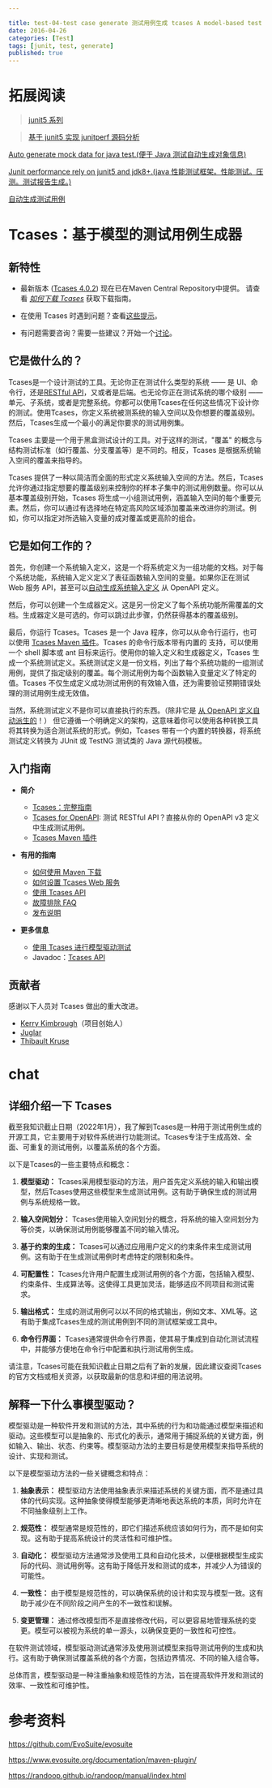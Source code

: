 ```yaml
---

title: test-04-test case generate 测试用例生成 tcases A model-based test case generator
date: 2016-04-26
categories: [Test]
tags: [junit, test, generate]
published: true
---
```


# 拓展阅读

> [junit5 系列](https://houbb.github.io/2018/06/24/junit5-01-hello)

> [基于 junit5 实现 junitperf 源码分析](https://houbb.github.io/2021/07/23/junit-performance-junit5)

[Auto generate mock data for java test.(便于 Java 测试自动生成对象信息)](https://github.com/houbb/data-factory)

[Junit performance rely on junit5 and jdk8+.(java 性能测试框架。性能测试。压测。测试报告生成。)](https://github.com/houbb/junitperf)

[自动生成测试用例](https://github.com/houbb/evosuite-learn)


# Tcases：基于模型的测试用例生成器 #

## 新特性 ##
  * 最新版本 ([Tcases 4.0.2](ReleaseNotes.md#402)) 现在已在Maven Central Repository中提供。
    请查看 [*如何下载 Tcases*](HowToDownload.md) 获取下载指南。

  * 在使用 Tcases 时遇到问题？查看[这些提示](./Troubleshooting-FAQs.md)。

  * 有问题需要咨询？需要一些建议？开始一个[讨论](https://github.com/Cornutum/tcases/discussions)。

## 它是做什么的？ ##

Tcases是一个设计测试的工具。无论你正在测试什么类型的系统 —— 是 UI、命令行，还是[RESTful API](tcases-openapi/README.md#tcases-for-openapi-from-rest-ful-to-test-ful)，又或者是后端。也无论你正在测试系统的哪个级别 —— 单元、子系统，或者是完整系统。你都可以使用Tcases在任何这些情况下设计你的测试。使用Tcases，你定义系统被测系统的输入空间以及你想要的覆盖级别。然后，Tcases生成一个最小的满足你要求的测试用例集。

Tcases 主要是一个用于黑盒测试设计的工具。对于这样的测试，"覆盖" 的概念与结构测试标准（如行覆盖、分支覆盖等）是不同的。相反，Tcases 是根据系统输入空间的覆盖来指导的。

Tcases 提供了一种以简洁而全面的形式定义系统输入空间的方法。然后，Tcases 允许你通过指定想要的覆盖级别来控制你的样本子集中的测试用例数量。你可以从基本覆盖级别开始，Tcases 将生成一小组测试用例，涵盖输入空间的每个重要元素。然后，你可以通过有选择地在特定高风险区域添加覆盖来改进你的测试。例如，你可以指定对所选输入变量的成对覆盖或更高阶的组合。

## 它是如何工作的？ ##

首先，你创建一个系统输入定义，这是一个将系统定义为一组功能的文档。对于每个系统功能，系统输入定义定义了表征函数输入空间的变量。如果你正在测试 Web 服务 API，甚至可以[自动生成系统输入定义](tcases-openapi/README.md#tcases-for-openapi-from-rest-ful-to-test-ful)
从 OpenAPI 定义。

然后，你可以创建一个生成器定义。这是另一份定义了每个系统功能所需覆盖的文档。生成器定义是可选的。你可以跳过此步骤，仍然获得基本的覆盖级别。

最后，你运行 Tcases。Tcases 是一个 Java 程序，你可以从命令行运行，也可以使用
[Tcases Maven 插件](http://www.cornutum.org/tcases/docs/tcases-maven-plugin/)。Tcases 的命令行版本带有内置的
支持，可以使用一个 shell 脚本或 ant 目标来运行。使用你的输入定义和生成器定义，Tcases 生成一个系统测试定义。系统测试定义是一份文档，列出了每个系统功能的一组测试用例，提供了指定级别的覆盖。每个测试用例为每个函数输入变量定义了特定的值。Tcases 不仅生成定义成功测试用例的有效输入值，还为需要验证预期错误处理的测试用例生成无效值。

当然，系统测试定义不是你可以直接执行的东西。（除非它是
[从 OpenAPI 定义自动派生的](tcases-openapi/README.md#how-do-you-run-generated-api-test-cases)！）
但它遵循一个明确定义的架构，这意味着你可以使用各种转换工具将其转换为适合测试系统的形式。例如，Tcases 带有一个内置的转换器，将系统测试定义转换为 JUnit 或 TestNG 测试类的 Java 源代码模板。

## 入门指南 ##

  * **简介**
    * [Tcases：完整指南](https://github.com/Cornutum/tcases/blob/master/Tcases-Guide.md#tcases-the-complete-guide)
    * [Tcases for OpenAPI](tcases-openapi/README.md#tcases-for-openapi-from-rest-ful-to-test-ful): 测试 RESTful API？直接从你的 OpenAPI v3 定义中生成测试用例。
    * [Tcases Maven 插件](http://www.cornutum.org/tcases/docs/tcases-maven-plugin/)

  * **有用的指南**
    * [如何使用 Maven 下载](https://github.com/Cornutum/tcases/blob/master/HowToDownload.md)
    * [如何设置 Tcases Web 服务](https://github.com/Cornutum/tcases/blob/master//Tcases-Web-Service.md)
    * [使用 Tcases API](https://github.com/Cornutum/tcases/blob/master//Using-Tcases-API.md)
    * [故障排除 FAQ](https://github.com/Cornutum/tcases/blob/master//Troubleshooting-FAQs.md#troubleshooting-faqs)
    * [发布说明](https://github.com/Cornutum/tcases/blob/master/ReleaseNotes.md)

  * **更多信息**
    * [使用 Tcases 进行模型驱动测试](ModelDrivenTestingForAgileTeams.md)
    * Javadoc：[Tcases API](http://www.cornutum.org/tcases/docs/api/index.html)

## 贡献者 ##

感谢以下人员对 Tcases 做出的重大改进。

  * [Kerry Kimbrough](https://github.com/kerrykimbrough)（项目创始人）
  * [Juglar](https://github.com/juglar)
  * [Thibault Kruse](https://github.com/tkruse)

  

# chat

## 详细介绍一下 Tcases

截至我知识截止日期（2022年1月），我了解到Tcases是一种用于测试用例生成的开源工具，它主要用于对软件系统进行功能测试。Tcases专注于生成高效、全面、可重复的测试用例，以覆盖系统的各个方面。

以下是Tcases的一些主要特点和概念：

1. **模型驱动：** Tcases采用模型驱动的方法，用户首先定义系统的输入和输出模型，然后Tcases使用这些模型来生成测试用例。这有助于确保生成的测试用例与系统规格一致。

2. **输入空间划分：** Tcases使用输入空间划分的概念，将系统的输入空间划分为等价类，以确保测试用例能够覆盖不同的输入情况。

3. **基于约束的生成：** Tcases可以通过应用用户定义的约束条件来生成测试用例。这有助于在生成测试用例时考虑特定的限制和条件。

4. **可配置性：** Tcases允许用户配置生成测试用例的各个方面，包括输入模型、约束条件、生成算法等。这使得工具更加灵活，能够适应不同项目和测试需求。

5. **输出格式：** 生成的测试用例可以以不同的格式输出，例如文本、XML等。这有助于集成Tcases生成的测试用例到不同的测试框架或工具中。

6. **命令行界面：** Tcases通常提供命令行界面，使其易于集成到自动化测试流程中，并能够方便地在命令行中配置和执行测试用例生成。

请注意，Tcases可能在我知识截止日期之后有了新的发展，因此建议查阅Tcases的官方文档或相关资源，以获取最新的信息和详细的用法说明。

## 解释一下什么事模型驱动？

模型驱动是一种软件开发和测试的方法，其中系统的行为和功能通过模型来描述和驱动。这些模型可以是抽象的、形式化的表示，通常用于捕捉系统的关键方面，例如输入、输出、状态、约束等。模型驱动方法的主要目标是使用模型来指导系统的设计、实现和测试。

以下是模型驱动方法的一些关键概念和特点：

1. **抽象表示：** 模型驱动方法使用抽象表示来描述系统的关键方面，而不是通过具体的代码实现。这种抽象使得模型能够更清晰地表达系统的本质，同时允许在不同抽象级别上工作。

2. **规范性：** 模型通常是规范性的，即它们描述系统应该如何行为，而不是如何实现。这有助于提高系统设计的灵活性和可维护性。

3. **自动化：** 模型驱动方法通常涉及使用工具和自动化技术，以便根据模型生成实际的代码、测试用例等。这有助于降低开发和测试的成本，并减少人为错误的可能性。

4. **一致性：** 由于模型是规范性的，可以确保系统的设计和实现与模型一致。这有助于减少在不同阶段之间产生的不一致性和误解。

5. **变更管理：** 通过修改模型而不是直接修改代码，可以更容易地管理系统的变更。模型可以被视为系统的单一源头，以确保变更的一致性和可控性。

在软件测试领域，模型驱动测试通常涉及使用测试模型来指导测试用例的生成和执行。这有助于确保测试覆盖系统的各个方面，包括边界情况、不同的输入组合等。

总体而言，模型驱动是一种注重抽象和规范性的方法，旨在提高软件开发和测试的效率、一致性和可维护性。

# 参考资料

https://github.com/EvoSuite/evosuite

https://www.evosuite.org/documentation/maven-plugin/

https://randoop.github.io/randoop/manual/index.html

